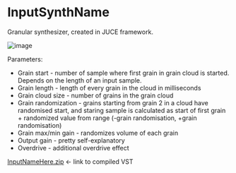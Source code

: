 # InputSynthName

Granular synthesizer, created in JUCE framework.

![image](https://user-images.githubusercontent.com/57626423/171354304-c2f55302-f394-4a7f-8113-31ecb218e772.png)

Parameters:
- Grain start - number of sample where first grain in grain cloud is started. Depends on the length of an input sample.
- Grain length - length of every grain in the cloud in milliseconds
- Grain cloud size - number of grains in the grain cloud
- Grain randomization - grains starting from grain 2 in a cloud have randomised start, and staring sample is calculated as start of first grain + randomized value from range (-grain randomisation, +grain randomisation)
- Grain max/min gain - randomizes volume of each grain
- Output gain - pretty self-explanatory
- Overdrive - additional overdrive effect

 [InputNameHere.zip](https://github.com/atomala98/InputSynthName/files/8812196/InputNameHere.zip) <- link to compiled VST
